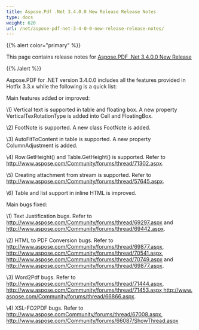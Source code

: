 ```yaml
---
title: Aspose.Pdf .Net 3.4.0.0 New Release Release Notes
type: docs
weight: 620
url: /net/aspose-pdf-net-3-4-0-0-new-release-release-notes/
---
```


{{% alert color="primary" %}} 

This page contains release notes for [Aspose.PDF .Net 3.4.0.0 New Release](http://www.aspose.com/downloads/pdf/net/new-releases/aspose.pdf-.net-3.4.0.0-new-release/)

{{% /alert %}} 

Aspose.PDF for .NET version 3.4.0.0 includes all the features provided in Hotfix 3.3.x while the following is a quick list: 

Main features added or improved: 

\1) Vertical text is supported in table and floating box. A new property VerticalTexRotationType is added into Cell and FloatingBox. 

\2) FootNote is supported. A new class FootNote is added. 

\3) AutoFitToContent in table is supported. A new property ColumnAdjustment is added. 

\4) Row.GetHeight() and Table.GetHeight() is supported. Refer to <http://www.aspose.com/Community/forums/thread/71302.aspx>. 

\5) Creating attachment from stream is supported. Refer to <http://www.aspose.com/Community/forums/thread/57645.aspx>. 

\6) Table and list support in inline HTML is improved. 

Main bugs fixed: 

\1) Text Justification bugs. Refer to <http://www.aspose.com/Community/forums/thread/69297.aspx> and <http://www.aspose.com/Community/forums/thread/69442.aspx>. 

\2) HTML to PDF Conversion bugs. Refer to <http://www.aspose.com/Community/forums/thread/69877.aspx>, <http://www.aspose.com/Community/forums/thread/70541.aspx>, <http://www.aspose.com/Community/forums/thread/70749.aspx> and <http://www.aspose.com/Community/forums/thread/69877.aspx>. 

\3) Word2Pdf bugs. Refer to <http://www.aspose.com/Community/forums/thread/71444.aspx>, <http://www.aspose.com/Community/forums/thread/71453.aspx,http://www.aspose.com/Community/forums/thread/66866.aspx>. 

\4) XSL-FO2PDF bugs. Refer to <http://www.aspose.comCommunity/forums/thread/67008.aspx>, <http://www.aspose.com/Community/forums/66087/ShowThread.aspx>
